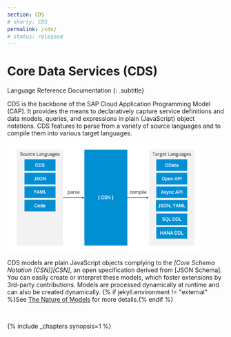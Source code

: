```yaml
---
section: CDS
# shorty: CDS
permalink: /cds/
# status: released
---
```


# Core Data Services (CDS)
Language Reference Documentation
{: .subtitle}

CDS is the backbone of the SAP Cloud Application Programming Model (CAP). It provides the means to declaratively capture service definitions and data models, queries, and expressions in plain (JavaScript) object notations. CDS features to parse from a variety of source languages and to compile them into various target languages.

<!-- {% capture assets %}{{site.baseurl}}/{{page.path}}/../assets{% endcapture %} -->

<img src="./assets/csn.png" style="width:444px" />

CDS models are plain JavaScript objects complying to the _[Core Schema Notation (CSN)][CSN]_, an open specification derived from [JSON Schema]. You can easily create or interpret these models, which foster extensions by 3rd-party contributions. Models are processed dynamically at runtime and can also be created dynamically. {% if jekyll.environment != "external" %}See [The Nature of Models](models) for more details.{% endif %}

<br>

{% include _chapters synopsis=1 %}
